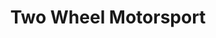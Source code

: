 ---
title: "Two Wheel Motorsport"
url: /township-of-guelph-eramosa/two-wheel-motorsport/
shop: motorcycle
---